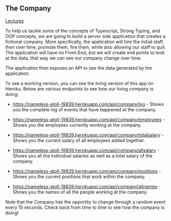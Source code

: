 ## The Company

[Lectures](https://github.com/scottbromander/typescript-lectures/tree/master/typescript)

To help us tackle some of the concepts of Typescript, Strong Typing, and OOP concepts, we are going to build a server side application that creates a fictional company. More specifically, the application will hire the initial staff, then over time, promote them, fire them, while also allowing our staff to quit. The application will have no Front-End, but we will create end points to look at the data, that way we can see our company change over time.

The application then exposes an API to see the data generated by the application.

To see a working version, you can see the living version of this app on Heroku. Below are various endpoints to see how our living company is doing:

  - https://nameless-atoll-19839.herokuapp.com/api/company/log - Shows you the complete log of events that have happened at the company.
  
  - https://nameless-atoll-19839.herokuapp.com/api/company/employees - Shows you the employees currently working at the company.
  
  - https://nameless-atoll-19839.herokuapp.com/api/company/totalsalary - Shows you the current salary of all employees added together.
  
  - https://nameless-atoll-19839.herokuapp.com/api/company/allsalary - Shows you all the individual salaries as well as a total salary of the company.
  
  - https://nameless-atoll-19839.herokuapp.com/api/company/positions - Shows you the current positions that work within the company.
  
  - https://nameless-atoll-19839.herokuapp.com/api/company/allnames - Shows you the names of all the people working at the company.
  
Note that the Company has the opportity to change through a random event every 15 seconds. Check back from time to time to see how the company is doing!

